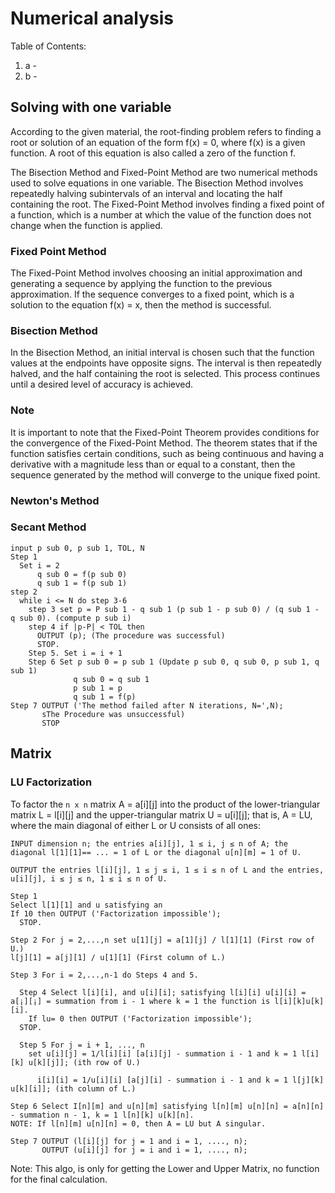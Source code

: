 # Numerical analysis

Table of Contents:

1. a -
2. b -

## Solving with one variable

According to the given material, the root-finding problem refers to finding a root or solution of an equation of the form f(x) = 0, where f(x) is a given function. A root of this equation is also called a zero of the function f.

The Bisection Method and Fixed-Point Method are two numerical methods used to solve equations in one variable. The Bisection Method involves repeatedly halving subintervals of an interval and locating the half containing the root. The Fixed-Point Method involves finding a fixed point of a function, which is a number at which the value of the function does not change when the function is applied.

### Fixed Point Method

The Fixed-Point Method involves choosing an initial approximation and generating a sequence by applying the function to the previous approximation. If the sequence converges to a fixed point, which is a solution to the equation f(x) = x, then the method is successful.

### Bisection Method

In the Bisection Method, an initial interval is chosen such that the function values at the endpoints have opposite signs. The interval is then repeatedly halved, and the half containing the root is selected. This process continues until a desired level of accuracy is achieved.

### Note

It is important to note that the Fixed-Point Theorem provides conditions for the convergence of the Fixed-Point Method. The theorem states that if the function satisfies certain conditions, such as being continuous and having a derivative with a magnitude less than or equal to a constant, then the sequence generated by the method will converge to the unique fixed point.

### Newton's Method

### Secant Method

```algo
input p sub 0, p sub 1, TOL, N
Step 1
  Set i = 2
      q sub 0 = f(p sub 0)
      q sub 1 = f(p sub 1)
step 2
  while i <= N do step 3-6
    step 3 set p = P sub 1 - q sub 1 (p sub 1 - p sub 0) / (q sub 1 - q sub 0). (compute p sub i)
    step 4 if |p-P| < TOL then
      OUTPUT (p); (The procedure was successful)
      STOP.
    Step 5. Set i = i + 1
    Step 6 Set p sub 0 = p sub 1 (Update p sub 0, q sub 0, p sub 1, q sub 1)
              q sub 0 = q sub 1
              p sub 1 = p
              q sub 1 = f(p)
Step 7 OUTPUT ('The method failed after N iterations, N=',N);
       sThe Procedure was unsuccessful)
       STOP
```

## Matrix

### LU Factorization

To factor the `n x n` matrix A = a[i][j] into the product of the lower-triangular matrix L = l[i][j] and the upper-triangular matrix U = u[i][j]; that is, A = LU, where the main diagonal of either L or U consists of all ones:

```algo
INPUT dimension n; the entries a[i][j], 1 ≤ i, j ≤ n of A; the diagonal l[1][1]== ... = 1 of L or the diagonal u[n][m] = 1 of U.

OUTPUT the entries l[i][j], 1 ≤ j ≤ i, 1 ≤ i ≤ n of L and the entries, u[i][j], i ≤ j ≤ n, 1 ≤ i ≤ n of U.

Step 1
Select l[1][1] and u satisfying an
If 10 then OUTPUT ('Factorization impossible');
  STOP.

Step 2 For j = 2,...,n set u[1][j] = a[1][j] / l[1][1] (First row of U.)
l[j][1] = a[j][1] / u[1][1] (First column of L.)

Step 3 For i = 2,...,n-1 do Steps 4 and 5.

  Step 4 Select l[i][i], and u[i][i]; satisfying l[i][i] u[i][i] = a[¡][¡] = summation from i - 1 where k = 1 the function is l[i][k]u[k][i].
    If lu= 0 then OUTPUT ('Factorization impossible');
  STOP.

  Step 5 For j = i + 1, ..., n
    set u[i][j] = 1/l[i][i] [a[i][j] - summation i - 1 and k = 1 l[i][k] u[k][j]]; (ith row of U.)

      i[i][i] = 1/u[i][i] [a[j][i] - summation i - 1 and k = 1 l[j][k] u[k][i]]; (ith column of L.)

Step 6 Select I[n][m] and u[n][m] satisfying l[n][m] u[n][n] = a[n][n] - summation n - 1, k = 1 l[n][k] u[k][n].
NOTE: If l[n][m] u[n][n] = 0, then A = LU but A singular.

Step 7 OUTPUT (l[i][j] for j = 1 and i = 1, ...., n);
       OUTPUT (u[i][j] for j = i and i = 1, ...., n);

```

Note: This algo, is only for getting the Lower and Upper Matrix, no function for the final calculation.
